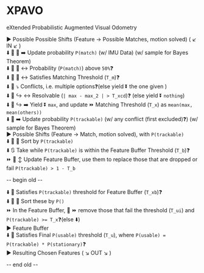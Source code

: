 # XPAVO
eXtended Probabilistic Augmented Visual Odometry

▶️ Possible Possible Shifts (Feature -> Possible Matches, motion solved) ( ↙️ IN ↙️ )<br>
⬇️ 🔄 🔄 ➡️ Update probability `P(match)` (w\/ IMU Data) (w\/ sample for Bayes Theorem)<br>
⬇️ 🔄 🔄 ↔️ Probability (`P(match)`) above `50%`❓<br>
⬇️ 🔄 🔄 ↔️ Satisfies Matching Threshold (`T_m`)❓<br>
⬇️ 🔄 ⤵️ Conflicts, i.e. multiple options❓(else yield ⏬ the one given )<br>
⬇️ 🔄 ↪️ ↔️ Resolvable (`| max - max_2 | > T_xcd`)❓ (else yield ⏬ `nothing`)<br>
⬇️ 🔄 ↪️ ➡️ Yield ⏬ `max`, and update ⏩ Matching Threshold (`T_x`) as `mean(max, mean(others))`<br>
⬇️ 🔄 ➡️ Update probability `P(trackable)` (w\/ any conflict (first excluded)❓) (w\/ sample for Bayes Theorem)<br>
▶️ Possible Shifts (Feature -> Match, motion solved), with `P(trackable)`<br>
⬇️ 🔄 🔀 Sort by `P(trackable)`<br>
⬇️ 🔃 Take while `P(trackable)` is within the Feature Buffer Threshold (`T_b`)❓<br>
⏩ 🔄 ↕️ Update Feature Buffer, use them to replace those that are dropped or fail `P(trackable) > 1 - T_b`<br>

-- begin old --

⬇️ 🔄 Satisfies `P(trackable)` threshold for Feature Buffer (`T_xb`)❓<br>
⬇️ 🔄 🔀 Sort these by `P()`<br>
⏩ In the Feature Buffer, 🔄 ⏩ remove those that fail the threshold (`T_ui`) and `P(trackable) >= T_x`❓(else ⬇️)<br>
▶️ Feature Buffer<br>
⬇️ 🔄 Satisfies Final `P(usable)` threshold (`T_u`), where `P(usable) = P(trackable) * P(stationary)`❓<br>
▶️ Resulting Chosen Features ( ↘️ OUT ↘️ )<br>

-- end old --
